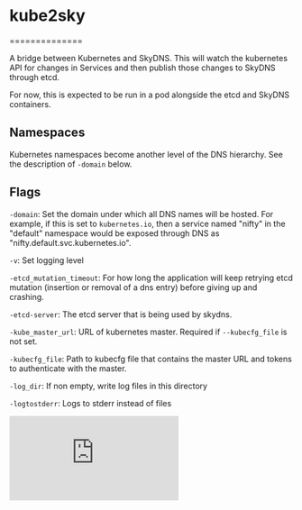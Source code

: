 # kube2sky
==============

A bridge between Kubernetes and SkyDNS.  This will watch the kubernetes API for
changes in Services and then publish those changes to SkyDNS through etcd.

For now, this is expected to be run in a pod alongside the etcd and SkyDNS
containers.

## Namespaces

Kubernetes namespaces become another level of the DNS hierarchy.  See the
description of `-domain` below.

## Flags

`-domain`: Set the domain under which all DNS names will be hosted.  For
example, if this is set to `kubernetes.io`, then a service named "nifty" in the
"default" namespace would be exposed through DNS as
"nifty.default.svc.kubernetes.io".

`-v`: Set logging level

`-etcd_mutation_timeout`: For how long the application will keep retrying etcd
mutation (insertion or removal of a dns entry) before giving up and crashing.

`-etcd-server`: The etcd server that is being used by skydns.

`-kube_master_url`: URL of kubernetes master. Required if `--kubecfg_file` is not set.

`-kubecfg_file`: Path to kubecfg file that contains the master URL and tokens to authenticate with the master.

`-log_dir`: If non empty, write log files in this directory

`-logtostderr`: Logs to stderr instead of files

[![Analytics](https://kubernetes-site.appspot.com/UA-36037335-10/GitHub/cluster/addons/dns/kube2sky/README.md?pixel)]()
